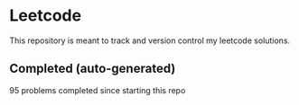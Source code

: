 # Leetcode

This repository is meant to track and version control my leetcode solutions.

## Completed (auto-generated)

95 problems completed since starting this repo
